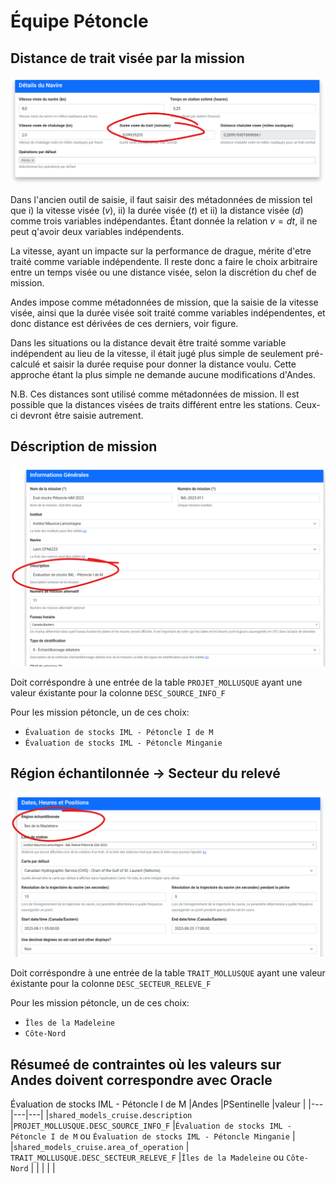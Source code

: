 # Équipe Pétoncle

## Distance de trait visée par la mission

[<img src="shared_models.cruise.targeted_vessel_speed.png">](static/shared_models.cruise.targeted_vessel_speed.png)

Dans l'ancien outil de saisie, il faut saisir des métadonnées de mission tel que i) la vitesse visée ($v$), ii) la durée visée ($t$) et ii) la distance visée ($d$) comme trois variables indépendantes. Étant donnée la relation $v=d t$, il ne peut q'avoir deux variables indépendents.

La vitesse, ayant un impacte sur la performance de drague, mérite d'etre traité comme variable indépendente. Il reste donc a faire le choix arbitraire entre un temps visée ou une distance visée, selon la discrétion du chef de mission.

Andes impose comme métadonnées de mission, que la saisie de la vitesse visée, ainsi que la durée visée soit traité comme variables indépendentes, et donc distance est dérivées de ces derniers, voir figure.

Dans les situations ou la distance devait être traité somme variable indépendent au lieu de la vitesse,  il était jugé plus simple de seulement pré-calculé et saisir la durée requise pour donner la distance voulu. Cette approche étant la plus simple ne demande aucune modifications d'Andes.

N.B. Ces distances sont utilisé comme métadonnées de mission. Il est possible que la distances visées de traits différent entre les stations. Ceux-ci devront être saisie autrement.

## Déscription de mission

[<img src="shared_models_cruise.description.png">](static/shared_models_cruise.description.png)

Doit corréspondre à une entrée de la table `PROJET_MOLLUSQUE` ayant une valeur éxistante pour la colonne `DESC_SOURCE_INFO_F`

Pour les mission pétoncle, un de ces choix:
 - `Évaluation de stocks IML - Pétoncle I de M`
 - `Évaluation de stocks IML - Pétoncle Minganie`


## Région échantilonnée -> Secteur du relevé

[<img src="shared_models_cruise.area_of_operation.png">](static/shared_models_cruise.area_of_operation.png)

Doit corréspondre à une entrée de la table `TRAIT_MOLLUSQUE` ayant une valeur éxistante pour la colonne `DESC_SECTEUR_RELEVE_F`

Pour les mission pétoncle, un de ces choix:
 - `Îles de la Madeleine`
 - `Côte-Nord`

## Résumeé de contraintes où les valeurs sur Andes doivent correspondre avec Oracle
Évaluation de stocks IML - Pétoncle I de M
|Andes   |PSentinelle   |valeur   |
|---|---|---|
|`shared_models_cruise.description`  |`PROJET_MOLLUSQUE.DESC_SOURCE_INFO_F`   |`Évaluation de stocks IML - Pétoncle I de M` ou `Évaluation de stocks IML - Pétoncle Minganie`  |
|`shared_models_cruise.area_of_operation`  | `TRAIT_MOLLUSQUE.DESC_SECTEUR_RELEVE_F`  |`Îles de la Madeleine` ou `Côte-Nord`   |
|   |   |   |